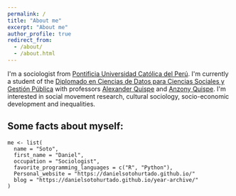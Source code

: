 ```yaml
---
permalink: /
title: "About me"
excerpt: "About me"
author_profile: true
redirect_from: 
  - /about/
  - /about.html
---
```


I'm a sociologist from [Pontificia Universidad Católica del Perú](https://www.pucp.edu.pe/). 
I'm currently a student of the [Diplomado en Ciencias de Datos para Ciencias Sociales y Gestión Pública](https://github.com/alexanderquispe/Diplomado_PUCP) with professors [Alexander Quispe](https://alexanderquispe.github.io/) and [Anzony Quispe](https://github.com/anzonyquispe).
I'm interested in social movement research, cultural sociology, socio-economic development and inequalities.

Some facts about myself:
----

```
me <- list(
  name = "Soto",
  first_name = "Daniel",
  occupation = "Sociologist",
  favorite_programming_languages = c("R", "Python"),
  Personal_website = "https://danielsotohurtado.github.io/"
  blog = "https://danielsotohurtado.github.io/year-archive/"
)
```

